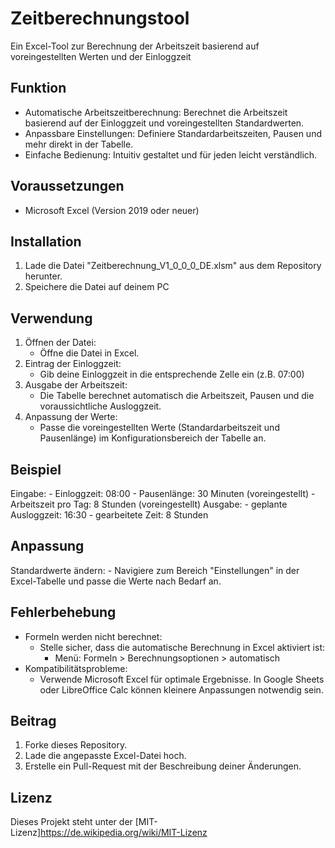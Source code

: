 # Zeitberechnungstool
Ein Excel-Tool zur Berechnung der Arbeitszeit basierend auf voreingestellten Werten und der Einloggzeit

## Funktion
- Automatische Arbeitszeitberechnung: Berechnet die Arbeitszeit basierend auf der Einloggzeit und voreingestellten Standardwerten.
- Anpassbare Einstellungen: Definiere Standardarbeitszeiten, Pausen und mehr direkt in der Tabelle.
- Einfache Bedienung: Intuitiv gestaltet und für jeden leicht verständlich.


## Voraussetzungen
- Microsoft Excel (Version 2019 oder neuer)

## Installation
1. Lade die Datei "Zeitberechnung_V1_0_0_0_DE.xlsm" aus dem Repository herunter.
2. Speichere die Datei auf deinem PC

## Verwendung
1. Öffnen der Datei:
	- Öffne die Datei in Excel.
2. Eintrag der Einloggzeit:
	- Gib deine Einloggzeit in die entsprechende Zelle ein (z.B. 07:00)
3. Ausgabe der Arbeitszeit:
	- Die Tabelle berechnet automatisch die Arbeitszeit, Pausen und die voraussichtliche Ausloggzeit.
4. Anpassung der Werte:
	- Passe die voreingestellten Werte (Standardarbeitszeit und Pausenlänge) im Konfigurationsbereich der Tabelle an.
	
## Beispiel
Eingabe:
	- Einloggzeit: 08:00
	- Pausenlänge: 30 Minuten (voreingestellt)
	- Arbeitszeit pro Tag: 8 Stunden (voreingestellt)
Ausgabe:
	- geplante Ausloggzeit: 16:30
	- gearbeitete Zeit: 8 Stunden
	
## Anpassung
Standardwerte ändern:
	- Navigiere zum Bereich "Einstellungen" in der Excel-Tabelle und passe die Werte nach Bedarf an.
	
## Fehlerbehebung
- Formeln werden nicht berechnet:
	- Stelle sicher, dass die automatische Berechnung in Excel aktiviert ist:
		- Menü: Formeln > Berechnungsoptionen > automatisch
- Kompatibilitätsprobleme:
	- Verwende Microsoft Excel für optimale Ergebnisse. In Google Sheets oder LibreOffice Calc können kleinere Anpassungen notwendig sein.
	
## Beitrag
1. Forke dieses Repository.
2. Lade die angepasste Excel-Datei hoch.
3. Erstelle ein Pull-Request mit der Beschreibung deiner Änderungen.

## Lizenz
Dieses Projekt steht unter der [MIT-Lizenz]https://de.wikipedia.org/wiki/MIT-Lizenz